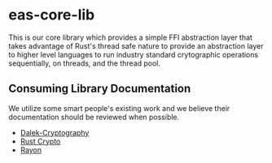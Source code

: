 # eas-core-lib
This is our core library which provides a simple FFI abstraction layer that takes advantage of Rust's thread safe nature to provide an abstraction layer to higher level languages to run industry standard crytographic operations sequentially, on threads, and the thread pool.

## Consuming Library Documentation
We utilize some smart people's existing work and we believe their documentation should be reviewed when possible.
- [Dalek-Cryptography](https://github.com/dalek-cryptography)
- [Rust Crypto](https://github.com/RustCrypto)
- [Rayon](https://github.com/rayon-rs/rayon)
